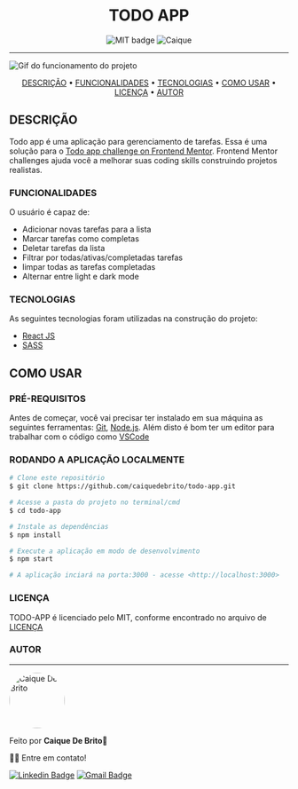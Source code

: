 <h1 align="center">TODO APP</h1>

<div align="center">

![MIT badge](https://img.shields.io/github/license/caiquedebrito/todo-app) ![Caique](https://img.shields.io/badge/by-caiquedebrito-red)
  
</div>

<hr>

<img src="https://user-images.githubusercontent.com/88737351/168476553-7b17bd50-f274-478c-b36a-22257891979e.gif" alt="Gif do funcionamento do projeto" align="center"/>

<p align="center">
<a href="#descrição">DESCRIÇÃO</a> • <a href="#funcionalidades">FUNCIONALIDADES</a>  • <a href="#tecnologias">TECNOLOGIAS</a> • <a href="#como-usar">COMO USAR</a> • <a href="#licença">LICENÇA</a> • <a href="#autor">AUTOR</a>
</p>

## DESCRIÇÃO

Todo app é uma aplicação para gerenciamento de tarefas.
Essa é uma solução para o [Todo app challenge on Frontend Mentor](https://www.frontendmentor.io/challenges/todo-app-Su1_KokOW). Frontend Mentor challenges ajuda você a melhorar suas coding skills construindo projetos realistas.
### FUNCIONALIDADES

O usuário é capaz de:

- Adicionar novas tarefas para a lista
- Marcar tarefas como completas
- Deletar tarefas da lista
- Filtrar por todas/ativas/completadas tarefas
- limpar todas as tarefas completadas
- Alternar entre light e dark mode

### TECNOLOGIAS

As seguintes tecnologias foram utilizadas na construção do projeto:

- [React JS](https://reactjs.org/)
- [SASS](https://sass-lang.com/)



## COMO USAR

### PRÉ-REQUISITOS

Antes de começar, você vai precisar ter instalado em sua máquina as seguintes ferramentas:
[Git](https://git-scm.com), [Node.js](https://nodejs.org/en/). 
Além disto é bom ter um editor para trabalhar com o código como [VSCode](https://code.visualstudio.com/)

### RODANDO A APLICAÇÃO LOCALMENTE

```bash
# Clone este repositório
$ git clone https://github.com/caiquedebrito/todo-app.git

# Acesse a pasta do projeto no terminal/cmd
$ cd todo-app

# Instale as dependências
$ npm install

# Execute a aplicação em modo de desenvolvimento
$ npm start

# A aplicação inciará na porta:3000 - acesse <http://localhost:3000>
```


### LICENÇA

TODO-APP é licenciado pelo MIT, conforme encontrado no arquivo de [LICENÇA](./LICENSE)

### AUTOR
---

<a href="https://github.com/caiquedebrito">
 <img style="border-radius: 50%;" src="https://avatars.githubusercontent.com/u/88737351?v=4" width="100px;" alt="Caique De Brito"/>
</a>

Feito por <b>Caique De Brito</b>🦾

👋🏽 Entre em contato!

[![Linkedin Badge](https://img.shields.io/badge/-caiquedebrito-blue?style=flat-square&logo=Linkedin&logoColor=white&link=https://www.linkedin.com/in/caiquedebrito/)](https://www.linkedin.com/in/caiquedebrito/) 
[![Gmail Badge](https://img.shields.io/badge/-caiquedebritoo@gmail.com-c14438?style=flat-square&logo=Gmail&logoColor=white&link=mailto:caiquedebritoo@gmail.com)](mailto:caiquedebritoo@gmail.com)